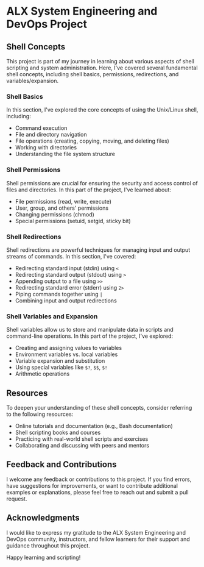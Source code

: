 # ALX System Engineering and DevOps Project

## Shell Concepts

This project is part of my journey in learning about various aspects of shell scripting and system administration. Here, I've covered several fundamental shell concepts, including shell basics, permissions, redirections, and variables/expansion.

### Shell Basics

In this section, I've explored the core concepts of using the Unix/Linux shell, including:

- Command execution
- File and directory navigation
- File operations (creating, copying, moving, and deleting files)
- Working with directories
- Understanding the file system structure

### Shell Permissions

Shell permissions are crucial for ensuring the security and access control of files and directories. In this part of the project, I've learned about:

- File permissions (read, write, execute)
- User, group, and others' permissions
- Changing permissions (chmod)
- Special permissions (setuid, setgid, sticky bit)

### Shell Redirections

Shell redirections are powerful techniques for managing input and output streams of commands. In this section, I've covered:

- Redirecting standard input (stdin) using `<`
- Redirecting standard output (stdout) using `>`
- Appending output to a file using `>>`
- Redirecting standard error (stderr) using `2>`
- Piping commands together using `|`
- Combining input and output redirections

### Shell Variables and Expansion

Shell variables allow us to store and manipulate data in scripts and command-line operations. In this part of the project, I've explored:

- Creating and assigning values to variables
- Environment variables vs. local variables
- Variable expansion and substitution
- Using special variables like `$?`, `$$`, `$!`
- Arithmetic operations

## Resources

To deepen your understanding of these shell concepts, consider referring to the following resources:

- Online tutorials and documentation (e.g., Bash documentation)
- Shell scripting books and courses
- Practicing with real-world shell scripts and exercises
- Collaborating and discussing with peers and mentors

## Feedback and Contributions

I welcome any feedback or contributions to this project. If you find errors, have suggestions for improvements, or want to contribute additional examples or explanations, please feel free to reach out and submit a pull request.

## Acknowledgments

I would like to express my gratitude to the ALX System Engineering and DevOps community, instructors, and fellow learners for their support and guidance throughout this project.

Happy learning and scripting!

